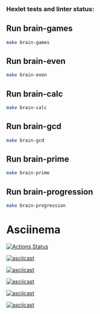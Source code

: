 ### Hexlet tests and linter status:

## Run brain-games

```bash
make brain-games
```

## Run brain-even

```bash
make brain-even
```

## Run brain-calc

```bash
make brain-calc
```

## Run brain-gcd

```bash
make brain-gcd
```

## Run brain-prime

```bash
make brain-prime
```
## Run brain-progression

```bash
make brain-progression
```

# Asciinema

[![Actions Status](https://github.com/Zhekachka/qa-auto-engineer-javascript-project-44/actions/workflows/hexlet-check.yml/badge.svg)](https://github.com/Zhekachka/qa-auto-engineer-javascript-project-44/actions)

[![asciicast](https://asciinema.org/a/SsPZZTEQOCHx0Xr2KtDdhmS1m.svg)](https://asciinema.org/a/SsPZZTEQOCHx0Xr2KtDdhmS1m)

[![asciicast](https://asciinema.org/a/X9TgSaxUcJ2ivT4T1EqnNsvBV.svg)](https://asciinema.org/a/X9TgSaxUcJ2ivT4T1EqnNsvBV)

[![asciicast](https://asciinema.org/a/BXYFfySxgD75ewXxpHWTOrbc2.svg)](https://asciinema.org/a/BXYFfySxgD75ewXxpHWTOrbc2)

[![asciicast](https://asciinema.org/a/rQpXm7AdDBCkV8c9fHJPo7Xlx.svg)](https://asciinema.org/a/rQpXm7AdDBCkV8c9fHJPo7Xlx)

[![asciicast](https://asciinema.org/a/L4JOMMcIa1dAwPGDzQ16plXJF.svg)](https://asciinema.org/a/L4JOMMcIa1dAwPGDzQ16plXJF)
